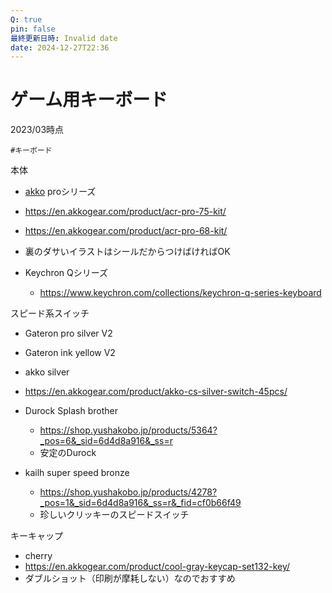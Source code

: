 ```yaml
---
Q: true
pin: false
最終更新日時: Invalid date
date: 2024-12-27T22:36
---
```

# ゲーム用キーボード

2023/03時点

`#キーボード`

本体

- [akko](https://www.notion.soacr) proシリーズ  
- https://en.akkogear.com/product/acr-pro-75-kit/  
- https://en.akkogear.com/product/acr-pro-68-kit/  
- 裏のダサいイラストはシールだからつけばければOK  

- Keychron Qシリーズ
    - https://www.keychron.com/collections/keychron-q-series-keyboard

スピード系スイッチ

- Gateron pro silver V2  
- Gateron ink yellow V2  
- akko silver  
- https://en.akkogear.com/product/akko-cs-silver-switch-45pcs/  

- Durock Splash brother
    - https://shop.yushakobo.jp/products/5364?_pos=6&_sid=6d4d8a916&_ss=r
    - 安定のDurock
- kailh super speed bronze
    - https://shop.yushakobo.jp/products/4278?_pos=1&_sid=6d4d8a916&_ss=r&_fid=cf0b66f49
    - 珍しいクリッキーのスピードスイッチ

キーキャップ

- cherry  
- https://en.akkogear.com/product/cool-gray-keycap-set132-key/  
- ダブルショット（印刷が摩耗しない）なのでおすすめ